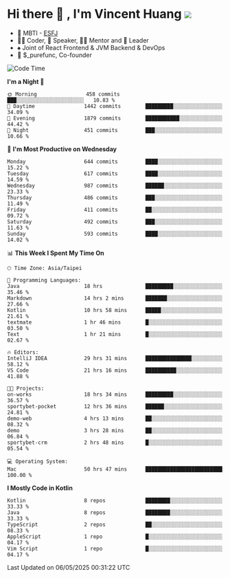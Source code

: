 # Hi there 👋 , I'm Vincent Huang ![](https://komarev.com/ghpvc/?username=Jian-Min-Huang)
- 👀 MBTI - [ESFJ](https://www.16personalities.com/esfj-personality)
- 👨‍💻 Coder, 🎤 Speaker, 👨‍🏫 Mentor and 🚀 Leader
- ♠️ Joint of React Frontend & JVM Backend & DevOps
- 💼 $_purefunc, Co-founder

<!--START_SECTION:waka-->
![Code Time](http://img.shields.io/badge/Code%20Time-5%2C243%20hrs%2045%20mins-blue)

**I'm a Night 🦉** 

```text
🌞 Morning                458 commits         ███░░░░░░░░░░░░░░░░░░░░░░   10.83 % 
🌆 Daytime                1442 commits        █████████░░░░░░░░░░░░░░░░   34.09 % 
🌃 Evening                1879 commits        ███████████░░░░░░░░░░░░░░   44.42 % 
🌙 Night                  451 commits         ███░░░░░░░░░░░░░░░░░░░░░░   10.66 % 
```
📅 **I'm Most Productive on Wednesday** 

```text
Monday                   644 commits         ████░░░░░░░░░░░░░░░░░░░░░   15.22 % 
Tuesday                  617 commits         ████░░░░░░░░░░░░░░░░░░░░░   14.59 % 
Wednesday                987 commits         ██████░░░░░░░░░░░░░░░░░░░   23.33 % 
Thursday                 486 commits         ███░░░░░░░░░░░░░░░░░░░░░░   11.49 % 
Friday                   411 commits         ██░░░░░░░░░░░░░░░░░░░░░░░   09.72 % 
Saturday                 492 commits         ███░░░░░░░░░░░░░░░░░░░░░░   11.63 % 
Sunday                   593 commits         ████░░░░░░░░░░░░░░░░░░░░░   14.02 % 
```


📊 **This Week I Spent My Time On** 

```text
🕑︎ Time Zone: Asia/Taipei

💬 Programming Languages: 
Java                     18 hrs              █████████░░░░░░░░░░░░░░░░   35.46 % 
Markdown                 14 hrs 2 mins       ███████░░░░░░░░░░░░░░░░░░   27.66 % 
Kotlin                   10 hrs 58 mins      █████░░░░░░░░░░░░░░░░░░░░   21.61 % 
textmate                 1 hr 46 mins        █░░░░░░░░░░░░░░░░░░░░░░░░   03.50 % 
Text                     1 hr 21 mins        █░░░░░░░░░░░░░░░░░░░░░░░░   02.67 % 

🔥 Editors: 
IntelliJ IDEA            29 hrs 31 mins      ███████████████░░░░░░░░░░   58.12 % 
VS Code                  21 hrs 16 mins      ██████████░░░░░░░░░░░░░░░   41.88 % 

🐱‍💻 Projects: 
on-works                 18 hrs 34 mins      █████████░░░░░░░░░░░░░░░░   36.57 % 
sportybet-pocket         12 hrs 36 mins      ██████░░░░░░░░░░░░░░░░░░░   24.81 % 
demo-web                 4 hrs 13 mins       ██░░░░░░░░░░░░░░░░░░░░░░░   08.32 % 
demo                     3 hrs 28 mins       ██░░░░░░░░░░░░░░░░░░░░░░░   06.84 % 
sportybet-crm            2 hrs 48 mins       █░░░░░░░░░░░░░░░░░░░░░░░░   05.54 % 

💻 Operating System: 
Mac                      50 hrs 47 mins      █████████████████████████   100.00 % 
```

**I Mostly Code in Kotlin** 

```text
Kotlin                   8 repos             ████████░░░░░░░░░░░░░░░░░   33.33 % 
Java                     8 repos             ████████░░░░░░░░░░░░░░░░░   33.33 % 
TypeScript               2 repos             ██░░░░░░░░░░░░░░░░░░░░░░░   08.33 % 
AppleScript              1 repo              █░░░░░░░░░░░░░░░░░░░░░░░░   04.17 % 
Vim Script               1 repo              █░░░░░░░░░░░░░░░░░░░░░░░░   04.17 % 
```




 Last Updated on 06/05/2025 00:31:22 UTC
<!--END_SECTION:waka-->
